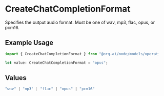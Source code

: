# CreateChatCompletionFormat

Specifies the output audio format. Must be one of wav, mp3, flac, opus, or pcm16.

## Example Usage

```typescript
import { CreateChatCompletionFormat } from "@orq-ai/node/models/operations";

let value: CreateChatCompletionFormat = "opus";
```

## Values

```typescript
"wav" | "mp3" | "flac" | "opus" | "pcm16"
```